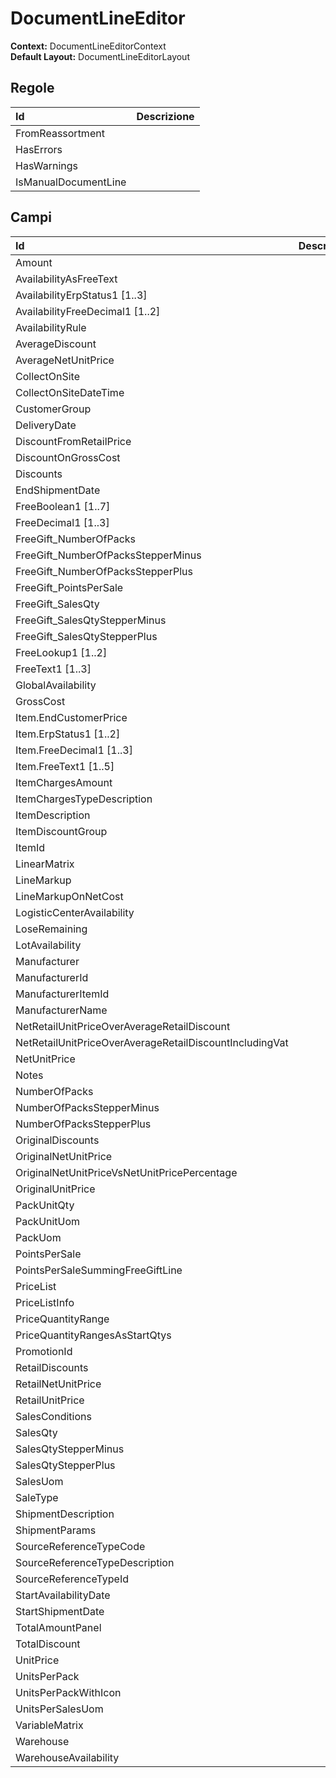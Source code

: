 # DocumentLineEditor

**Context:** DocumentLineEditorContext  
**Default Layout:** DocumentLineEditorLayout

## Regole

| Id | Descrizione |
| :--- | :--- |
| FromReassortment |  |
| HasErrors |  |
| HasWarnings |  |
| IsManualDocumentLine |  |

## Campi

| Id | Descrizione |
| :--- | :--- |
| Amount |  |
| AvailabilityAsFreeText |  |
| AvailabilityErpStatus1 \[1..3\] |  |
| AvailabilityFreeDecimal1 \[1..2\] |  |
| AvailabilityRule |  |
| AverageDiscount |  |
| AverageNetUnitPrice |  |
| CollectOnSite |  |
| CollectOnSiteDateTime |  |
| CustomerGroup |  |
| DeliveryDate |  |
| DiscountFromRetailPrice |  |
| DiscountOnGrossCost |  |
| Discounts |  |
| EndShipmentDate |  |
| FreeBoolean1 \[1..7\] |  |
| FreeDecimal1 \[1..3\] |  |
| FreeGift\_NumberOfPacks |  |
| FreeGift\_NumberOfPacksStepperMinus |  |
| FreeGift\_NumberOfPacksStepperPlus |  |
| FreeGift\_PointsPerSale |  |
| FreeGift\_SalesQty |  |
| FreeGift\_SalesQtyStepperMinus |  |
| FreeGift\_SalesQtyStepperPlus |  |
| FreeLookup1 \[1..2\] |  |
| FreeText1 \[1..3\] |  |
| GlobalAvailability |  |
| GrossCost |  |
| Item.EndCustomerPrice |  |
| Item.ErpStatus1 \[1..2\] |  |
| Item.FreeDecimal1 \[1..3\] |  |
| Item.FreeText1 \[1..5\] |  |
| ItemChargesAmount |  |
| ItemChargesTypeDescription |  |
| ItemDescription |  |
| ItemDiscountGroup |  |
| ItemId |  |
| LinearMatrix |  |
| LineMarkup |  |
| LineMarkupOnNetCost |  |
| LogisticCenterAvailability |  |
| LoseRemaining |  |
| LotAvailability |  |
| Manufacturer |  |
| ManufacturerId |  |
| ManufacturerItemId |  |
| ManufacturerName |  |
| NetRetailUnitPriceOverAverageRetailDiscount |  |
| NetRetailUnitPriceOverAverageRetailDiscountIncludingVat |  |
| NetUnitPrice |  |
| Notes |  |
| NumberOfPacks |  |
| NumberOfPacksStepperMinus |  |
| NumberOfPacksStepperPlus |  |
| OriginalDiscounts |  |
| OriginalNetUnitPrice |  |
| OriginalNetUnitPriceVsNetUnitPricePercentage |  |
| OriginalUnitPrice |  |
| PackUnitQty |  |
| PackUnitUom |  |
| PackUom |  |
| PointsPerSale |  |
| PointsPerSaleSummingFreeGiftLine |  |
| PriceList |  |
| PriceListInfo |  |
| PriceQuantityRange |  |
| PriceQuantityRangesAsStartQtys |  |
| PromotionId |  |
| RetailDiscounts |  |
| RetailNetUnitPrice |  |
| RetailUnitPrice |  |
| SalesConditions |  |
| SalesQty |  |
| SalesQtyStepperMinus |  |
| SalesQtyStepperPlus |  |
| SalesUom |  |
| SaleType |  |
| ShipmentDescription |  |
| ShipmentParams |  |
| SourceReferenceTypeCode |  |
| SourceReferenceTypeDescription |  |
| SourceReferenceTypeId |  |
| StartAvailabilityDate |  |
| StartShipmentDate |  |
| TotalAmountPanel |  |
| TotalDiscount |  |
| UnitPrice |  |
| UnitsPerPack |  |
| UnitsPerPackWithIcon |  |
| UnitsPerSalesUom |  |
| VariableMatrix |  |
| Warehouse |  |
| WarehouseAvailability |  |

